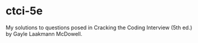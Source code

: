 ctci-5e
=======

My solutions to questions posed in Cracking the Coding Interview (5th ed.) by Gayle Laakmann McDowell.
